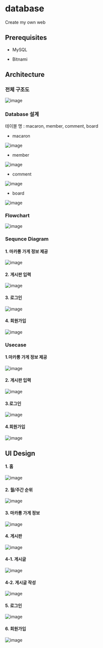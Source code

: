 # database
Create my own web



## Prerequisites
* MySQL

* Bitnami


## Architecture

### 전체 구조도

![image](https://user-images.githubusercontent.com/53864655/71870045-bc57ae00-3157-11ea-8fef-bf2d454ce8fd.png)

### Database 설계

테이블 명 : macaron, member, comment, board
* macaron 

![image](https://user-images.githubusercontent.com/53864655/71870126-19ebfa80-3158-11ea-9669-dc53a7e52c7c.png)

* member

![image](https://user-images.githubusercontent.com/53864655/71870141-2a9c7080-3158-11ea-829f-c3145420524f.png)

* comment

![image](https://user-images.githubusercontent.com/53864655/71870162-456ee500-3158-11ea-96fc-aac92b619b78.png)

* board

![image](https://user-images.githubusercontent.com/53864655/71870185-5586c480-3158-11ea-987d-806a058f61cf.png)



### Flowchart

![image](https://user-images.githubusercontent.com/53864655/71870213-70593900-3158-11ea-95dc-be3cacfd33ea.png)

### Sequnce Diagram

#### 1. 마카롱 가게 정보 제공

![image](https://user-images.githubusercontent.com/53864655/71870233-8c5cda80-3158-11ea-86f2-bee47f18caee.png)

#### 2. 게시판 입력

![image](https://user-images.githubusercontent.com/53864655/71870257-a3033180-3158-11ea-8ae3-a719fa014138.png)

#### 3. 로그인

![image](https://user-images.githubusercontent.com/53864655/71870269-b2827a80-3158-11ea-8e2d-81171625dadd.png)

#### 4. 회원가입

![image](https://user-images.githubusercontent.com/53864655/71870274-b9a98880-3158-11ea-90f2-551bd85364f6.png)

### Usecase

#### 1.마카롱 가게 정보 제공

![image](https://user-images.githubusercontent.com/53864655/71870318-d645c080-3158-11ea-86b7-aeee37458c01.png)

#### 2. 게시판 입력

![image](https://user-images.githubusercontent.com/53864655/71870323-de056500-3158-11ea-828f-5923c551033d.png)

#### 3.로그인

![image](https://user-images.githubusercontent.com/53864655/71870337-eb225400-3158-11ea-99ea-85f104ae9fe9.png)

#### 4.회원가입

![image](https://user-images.githubusercontent.com/53864655/71870349-f1b0cb80-3158-11ea-8fd4-78d0fff8f314.png)

## UI Design

#### 1. 홈
![image](https://user-images.githubusercontent.com/53864655/71870387-1ad15c00-3159-11ea-95bf-38a8731a5850.png)
#### 2. 월/주간 순위
![image](https://user-images.githubusercontent.com/53864655/71870402-23299700-3159-11ea-93a4-3844b0dd200f.png)
#### 3. 마카롱 가게 정보
![image](https://user-images.githubusercontent.com/53864655/71870414-2e7cc280-3159-11ea-8026-0b1a107f7801.png)
#### 4. 게시판
![image](https://user-images.githubusercontent.com/53864655/71870424-363c6700-3159-11ea-8781-b0216725b7d1.png)
#### 4-1. 게시글
![image](https://user-images.githubusercontent.com/53864655/71870440-42c0bf80-3159-11ea-8d5b-27135916794c.png)
#### 4-2. 게시글 작성
![image](https://user-images.githubusercontent.com/53864655/71870448-4a806400-3159-11ea-9700-ca7d4fafa04b.png)
#### 5. 로그인
![image](https://user-images.githubusercontent.com/53864655/71870459-52d89f00-3159-11ea-84e4-68e89ad65df5.png)
#### 6. 회원가입
![image](https://user-images.githubusercontent.com/53864655/71870470-5c620700-3159-11ea-97c9-cef7153c3916.png)
